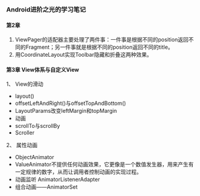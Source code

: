 ### Android进阶之光的学习笔记

#### 第2章
1. ViewPager的适配器主要处理了两件事：一件事是根据不同的position返回不同的Fragment；另一件事就是根据不同的position返回不同的title。
2. 用CoordinateLayout实现Toolbar隐藏和折叠这两种效果。

#### 第3章 View体系与自定义View
1、 View的滑动
   - layout()
   - offsetLeftAndRight()与offsetTopAndBottom() 
   - LayoutParams改变leftMargin和topMargin
   - 动画
   - scrollTo与scrollBy
   - Scroller
   
2、 属性动画
   - ObjectAnimator
   - ValueAnimator不提供任何动画效果，它更像是一个数值发生器，用来产生有一定规律的数字，从而让调用者控制动画的实现过程。
   - 动画监听 AnimatorListenerAdapter
   - 组合动画——AnimatorSet
   

